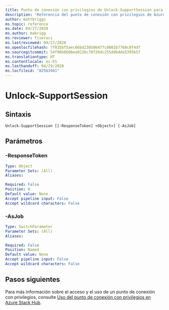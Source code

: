 ```yaml
---
title: Punto de conexión con privilegios de Unlock-SupportSession para Azure Stack Hub
description: 'Referencia del punto de conexión con privilegios de Azure Stack para PowerShell: Unlock-SupportSession'
author: mattbriggs
ms.topic: reference
ms.date: 04/27/2020
ms.author: mabrigg
ms.reviewer: fiseraci
ms.lastreviewed: 04/27/2020
ms.openlocfilehash: 7f035bf5aec66bd230506477c8001b7760c8f4df
ms.sourcegitcommit: 54f98b666bea9226c78f26dc255ddbdda539565f
ms.translationtype: HT
ms.contentlocale: es-ES
ms.lasthandoff: 04/29/2020
ms.locfileid: "82563941"
---
```

# <a name="unlock-supportsession"></a>Unlock-SupportSession

## <a name="syntax"></a>Sintaxis

```
Unlock-SupportSession [[-ResponseToken] <Object>] [-AsJob]
```

## <a name="parameters"></a>Parámetros

### <a name="-responsetoken"></a>-ResponseToken


```yaml
Type: Object
Parameter Sets: (All)
Aliases:

Required: False
Position: 0
Default value: None
Accept pipeline input: False
Accept wildcard characters: False
```

### <a name="-asjob"></a>-AsJob


```yaml
Type: SwitchParameter
Parameter Sets: (All)
Aliases:

Required: False
Position: Named
Default value: None
Accept pipeline input: False
Accept wildcard characters: False
```

## <a name="next-steps"></a>Pasos siguientes

Para más información sobre el acceso y el uso de un punto de conexión con privilegios, consulte [Uso del punto de conexión con privilegios en Azure Stack Hub](https://docs.microsoft.com/azure-stack/operator/azure-stack-privileged-endpoint).